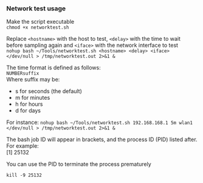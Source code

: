 ### Network test usage
Make the script executable  
`chmod +x networktest.sh`  

Replace `<hostname>` with the host to test, `<delay>` with the time to wait before sampling again and `<iface>` with the network interface to test  
`nohup bash ~/Tools/networktest.sh <hostname> <delay> <iface> </dev/null > /tmp/networktest.out 2>&1 &`  

The time format is defined as follows:  
`NUMBERsuffix`  
Where suffix may be:  
* s for seconds (the default)  
* m for minutes  
* h for hours  
* d for days  

For instance:
`nohup bash ~/Tools/networktest.sh 192.168.168.1 5m wlan1 </dev/null > /tmp/networktest.out 2>&1 &`

The bash job ID will appear in brackets, and the process ID (PID) listed after. For example:  
[1] 25132  

You can use the PID to terminate the process prematurely  

`kill -9 25132`  

